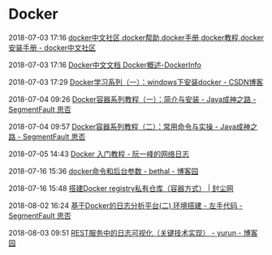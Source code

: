 # Docker

2018-07-03 17:16 [docker中文社区,docker帮助,docker手册,docker教程,docker安装手册 - docker中文社区](http://www.docker.org.cn/index.html)

2018-07-03 17:16 [Docker中文文档 Docker概述-DockerInfo](http://www.dockerinfo.net/document)

2018-07-03 17:29 [Docker学习系列（一）：windows下安装docker - CSDN博客](https://blog.csdn.net/tina_ttl/article/details/51372604)

2018-07-04 09:26 [Docker容器系列教程（一）：简介与安装 - Java成神之路 - SegmentFault 思否](https://segmentfault.com/a/1190000015016299)

2018-07-04 09:57 [Docker容器系列教程（二）：常用命令与实操 - Java成神之路 - SegmentFault 思否](https://segmentfault.com/a/1190000015125242)

2018-07-05 14:43 [Docker 入门教程 - 阮一峰的网络日志](http://www.ruanyifeng.com/blog/2018/02/docker-tutorial.html)

2018-07-16 15:36 [docker命令和后台参数 - bethal - 博客园](https://www.cnblogs.com/bethal/p/6051256.html)

2018-07-16 15:48 [搭建Docker registry私有仓库（容器方式） | 封尘网](https://www.58jb.com/html/95.html)

2018-08-02 16:24 [基于Docker的日志分析平台(二) 环境搭建 - 左手代码 - SegmentFault 思否](https://segmentfault.com/a/1190000012337053)

2018-08-03 09:51 [REST服务中的日志可视化（关键技术实现） - yurun - 博客园](https://www.cnblogs.com/yurunmiao/p/4167744.html)



